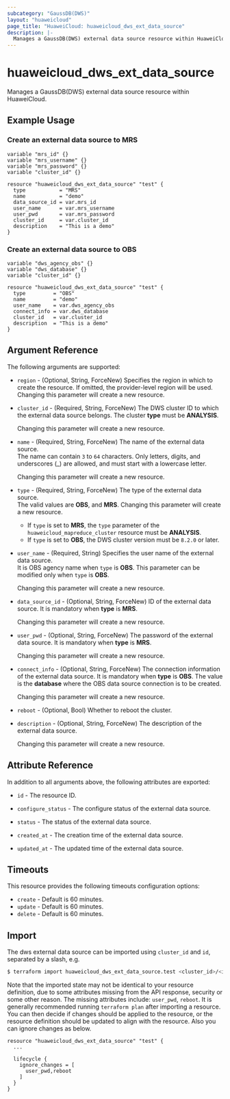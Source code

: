 ```yaml
---
subcategory: "GaussDB(DWS)"
layout: "huaweicloud"
page_title: "HuaweiCloud: huaweicloud_dws_ext_data_source"
description: |-
  Manages a GaussDB(DWS) external data source resource within HuaweiCloud.
---
```


# huaweicloud_dws_ext_data_source

Manages a GaussDB(DWS) external data source resource within HuaweiCloud.

## Example Usage

### Create an external data source to MRS

```hcl
variable "mrs_id" {}
variable "mrs_username" {}
variable "mrs_password" {}
variable "cluster_id" {}

resource "huaweicloud_dws_ext_data_source" "test" {
  type           = "MRS"
  name           = "demo"
  data_source_id = var.mrs_id
  user_name      = var.mrs_username
  user_pwd       = var.mrs_password
  cluster_id     = var.cluster_id
  description    = "This is a demo"
}
```

### Create an external data source to OBS

```hcl
variable "dws_agency_obs" {}
variable "dws_database" {}
variable "cluster_id" {}

resource "huaweicloud_dws_ext_data_source" "test" {
  type         = "OBS"
  name         = "demo"
  user_name    = var.dws_agency_obs
  connect_info = var.dws_database
  cluster_id   = var.cluster_id
  description  = "This is a demo"
}
```

## Argument Reference

The following arguments are supported:

* `region` - (Optional, String, ForceNew) Specifies the region in which to create the resource.
  If omitted, the provider-level region will be used. Changing this parameter will create a new resource.

* `cluster_id` - (Required, String, ForceNew) The DWS cluster ID to which the external data source belongs.
  The cluster **type** must be **ANALYSIS**.

  Changing this parameter will create a new resource.

* `name` - (Required, String, ForceNew) The name of the external data source.  
  The name can contain `3` to `64` characters. Only letters, digits, and underscores (_) are allowed, and must start with
  a lowercase letter.

  Changing this parameter will create a new resource.

* `type` - (Required, String, ForceNew) The type of the external data source.  
  The valid values are **OBS**, and **MRS**.
  Changing this parameter will create a new resource.
  + If `type` is set to **MRS**, the `type` parameter of the `huaweicloud_mapreduce_cluster` resource must be **ANALYSIS**.
  + If `type` is set to **OBS**, the DWS cluster version must be `8.2.0` or later.

* `user_name` - (Required, String) Specifies the user name of the external data source.  
  It is OBS agency name when `type` is **OBS**.
  This parameter can be modified only when `type` is **OBS**.

  Changing this parameter will create a new resource.

* `data_source_id` - (Optional, String, ForceNew) ID of the external data source. It is mandatory when **type** is **MRS**.

  Changing this parameter will create a new resource.

* `user_pwd` - (Optional, String, ForceNew) The password of the external data source. It is mandatory when **type** is **MRS**.

  Changing this parameter will create a new resource.

* `connect_info` - (Optional, String, ForceNew) The connection information of the external data source.
  It is mandatory when **type** is **OBS**.
  The value is the **database** where the OBS data source connection is to be created.

  Changing this parameter will create a new resource.

* `reboot` - (Optional, Bool) Whether to reboot the cluster.  

* `description` - (Optional, String, ForceNew) The description of the external data source.  

  Changing this parameter will create a new resource.

## Attribute Reference

In addition to all arguments above, the following attributes are exported:

* `id` - The resource ID.

* `configure_status` - The configure status of the external data source.  

* `status` - The status of the external data source.  

* `created_at` - The creation time of the external data source.  

* `updated_at` - The updated time of the external data source.  

## Timeouts

This resource provides the following timeouts configuration options:

* `create` - Default is 60 minutes.
* `update` - Default is 60 minutes.
* `delete` - Default is 60 minutes.

## Import

The dws external data source can be imported using `cluster_id` and `id`, separated by a slash, e.g.

```bash
$ terraform import huaweicloud_dws_ext_data_source.test <cluster_id>/<id>
```

Note that the imported state may not be identical to your resource definition, due to some attributes missing from the
API response, security or some other reason. The missing attributes include: `user_pwd`, `reboot`.
It is generally recommended running `terraform plan` after importing a resource.
You can then decide if changes should be applied to the resource, or the resource definition should be updated to align
with the resource. Also you can ignore changes as below.

```hcl
resource "huaweicloud_dws_ext_data_source" "test" {
  ...

  lifecycle {
    ignore_changes = [
      user_pwd,reboot
    ]
  }
}
```

